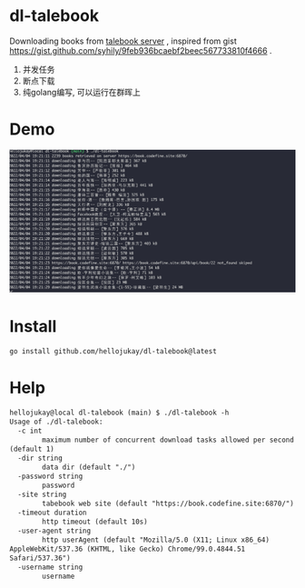 # dl-talebook
Downloading books from [talebook server](https://github.com/talebook/talebook) , inspired from gist https://gist.github.com/syhily/9feb936bcaebf2beec567733810f4666 .

1. 并发任务
2. 断点下载
3. 纯golang编写, 可以运行在群晖上

# Demo
![demo](demo.png)
# Install
```
go install github.com/hellojukay/dl-talebook@latest
```
# Help
```
hellojukay@local dl-talebook (main) $ ./dl-talebook -h
Usage of ./dl-talebook:
  -c int
    	maximum number of concurrent download tasks allowed per second (default 1)
  -dir string
    	data dir (default "./")
  -password string
    	password
  -site string
    	tabebook web site (default "https://book.codefine.site:6870/")
  -timeout duration
    	http timeout (default 10s)
  -user-agent string
    	http userAgent (default "Mozilla/5.0 (X11; Linux x86_64) AppleWebKit/537.36 (KHTML, like Gecko) Chrome/99.0.4844.51 Safari/537.36")
  -username string
    	username
```
